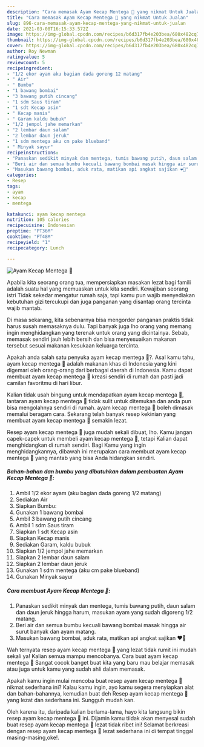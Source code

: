 ```yaml
---
description: "Cara memasak Ayam Kecap Mentega 🍗 yang nikmat Untuk Jualan"
title: "Cara memasak Ayam Kecap Mentega 🍗 yang nikmat Untuk Jualan"
slug: 896-cara-memasak-ayam-kecap-mentega-yang-nikmat-untuk-jualan
date: 2021-03-08T16:15:33.572Z
image: https://img-global.cpcdn.com/recipes/b6d317fb4e203bea/680x482cq70/ayam-kecap-mentega-🍗-foto-resep-utama.jpg
thumbnail: https://img-global.cpcdn.com/recipes/b6d317fb4e203bea/680x482cq70/ayam-kecap-mentega-🍗-foto-resep-utama.jpg
cover: https://img-global.cpcdn.com/recipes/b6d317fb4e203bea/680x482cq70/ayam-kecap-mentega-🍗-foto-resep-utama.jpg
author: Roy Newman
ratingvalue: 5
reviewcount: 5
recipeingredient:
- "1/2 ekor ayam aku bagian dada goreng 12 matang"
- " Air"
- " Bumbu"
- "1 bawang bombai"
- "3 bawang putih cincang"
- "1 sdm Saus tiram"
- "1 sdt Kecap asin"
- " Kecap manis"
- " Garam kaldu bubuk"
- "1/2 jempol jahe memarkan"
- "2 lembar daun salam"
- "2 lembar daun jeruk"
- "1 sdm mentega aku cm pake blueband"
- " Minyak sayur"
recipeinstructions:
- "Panaskan sedikit minyak dan mentega, tumis bawang putih, daun salam dan daun jeruk hingga harum, masukan ayam yang sudah digoreng 1/2 matang."
- "Beri air dan semua bumbu kecuali bawang bombai masak hingga air surut banyak dan ayam matang."
- "Masukan bawang bombai, aduk rata, matikan api angkat sajikan ❤️🍗"
categories:
- Resep
tags:
- ayam
- kecap
- mentega

katakunci: ayam kecap mentega 
nutrition: 105 calories
recipecuisine: Indonesian
preptime: "PT36M"
cooktime: "PT48M"
recipeyield: "1"
recipecategory: Lunch

---
```



![Ayam Kecap Mentega 🍗](https://img-global.cpcdn.com/recipes/b6d317fb4e203bea/680x482cq70/ayam-kecap-mentega-🍗-foto-resep-utama.jpg)

Apabila kita seorang orang tua, mempersiapkan masakan lezat bagi famili adalah suatu hal yang memuaskan untuk kita sendiri. Kewajiban seorang istri Tidak sekedar mengatur rumah saja, tapi kamu pun wajib menyediakan kebutuhan gizi tercukupi dan juga panganan yang disantap orang tercinta wajib mantab.

Di masa  sekarang, kita sebenarnya bisa mengorder panganan praktis tidak harus susah memasaknya dulu. Tapi banyak juga lho orang yang memang ingin menghidangkan yang terenak untuk orang yang dicintainya. Sebab, memasak sendiri jauh lebih bersih dan bisa menyesuaikan makanan tersebut sesuai makanan kesukaan keluarga tercinta. 



Apakah anda salah satu penyuka ayam kecap mentega 🍗?. Asal kamu tahu, ayam kecap mentega 🍗 adalah makanan khas di Indonesia yang kini digemari oleh orang-orang dari berbagai daerah di Indonesia. Kamu dapat membuat ayam kecap mentega 🍗 kreasi sendiri di rumah dan pasti jadi camilan favoritmu di hari libur.

Kalian tidak usah bingung untuk mendapatkan ayam kecap mentega 🍗, lantaran ayam kecap mentega 🍗 tidak sulit untuk ditemukan dan anda pun bisa mengolahnya sendiri di rumah. ayam kecap mentega 🍗 boleh dimasak memalui beragam cara. Sekarang telah banyak resep kekinian yang membuat ayam kecap mentega 🍗 semakin lezat.

Resep ayam kecap mentega 🍗 juga mudah sekali dibuat, lho. Kamu jangan capek-capek untuk membeli ayam kecap mentega 🍗, tetapi Kalian dapat menghidangkan di rumah sendiri. Bagi Kamu yang ingin menghidangkannya, dibawah ini merupakan cara membuat ayam kecap mentega 🍗 yang mantab yang bisa Anda hidangkan sendiri.

<!--inarticleads1-->

##### Bahan-bahan dan bumbu yang dibutuhkan dalam pembuatan Ayam Kecap Mentega 🍗:

1. Ambil 1/2 ekor ayam (aku bagian dada goreng 1/2 matang)
1. Sediakan  Air
1. Siapkan  Bumbu:
1. Gunakan 1 bawang bombai
1. Ambil 3 bawang putih cincang
1. Ambil 1 sdm Saus tiram
1. Siapkan 1 sdt Kecap asin
1. Siapkan  Kecap manis
1. Sediakan  Garam, kaldu bubuk
1. Siapkan 1/2 jempol jahe memarkan
1. Siapkan 2 lembar daun salam
1. Siapkan 2 lembar daun jeruk
1. Gunakan 1 sdm mentega (aku cm pake blueband)
1. Gunakan  Minyak sayur




<!--inarticleads2-->

##### Cara membuat Ayam Kecap Mentega 🍗:

1. Panaskan sedikit minyak dan mentega, tumis bawang putih, daun salam dan daun jeruk hingga harum, masukan ayam yang sudah digoreng 1/2 matang.
1. Beri air dan semua bumbu kecuali bawang bombai masak hingga air surut banyak dan ayam matang.
1. Masukan bawang bombai, aduk rata, matikan api angkat sajikan ❤️🍗




Wah ternyata resep ayam kecap mentega 🍗 yang lezat tidak rumit ini mudah sekali ya! Kalian semua mampu mencobanya. Cara buat ayam kecap mentega 🍗 Sangat cocok banget buat kita yang baru mau belajar memasak atau juga untuk kamu yang sudah ahli dalam memasak.

Apakah kamu ingin mulai mencoba buat resep ayam kecap mentega 🍗 nikmat sederhana ini? Kalau kamu ingin, ayo kamu segera menyiapkan alat dan bahan-bahannya, kemudian buat deh Resep ayam kecap mentega 🍗 yang lezat dan sederhana ini. Sungguh mudah kan. 

Oleh karena itu, daripada kalian berlama-lama, hayo kita langsung bikin resep ayam kecap mentega 🍗 ini. Dijamin kamu tiidak akan menyesal sudah buat resep ayam kecap mentega 🍗 lezat tidak ribet ini! Selamat berkreasi dengan resep ayam kecap mentega 🍗 lezat sederhana ini di tempat tinggal masing-masing,oke!.

